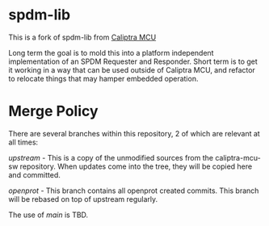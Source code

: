# spdm-lib
This is a fork of spdm-lib from [Caliptra MCU](https://github.com/chipsalliance/caliptra-mcu-sw/tree/main/runtime/userspace/api/spdm-lib)

Long term the goal is to mold this into a platform independent implementation of an SPDM Requester and Responder. Short term is to get it working in a way that can be used outside of Caliptra MCU, and refactor to relocate things that may hamper embedded operation.

# Merge Policy

There are several branches within this repository, 2 of which are relevant at all times:

_upstream_ - This is a copy of the unmodified sources from the caliptra-mcu-sw repository. When updates come into the tree, they will be copied here and committed.

_openprot_ - This branch contains all openprot created commits. This branch will be rebased on top of upstream regularly.

The use of _main_ is TBD.
